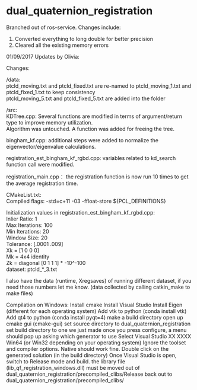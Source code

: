# dual_quaternion_registration

Branched out of ros-service. Changes include:<br>
1. Converted everything to long double for better precision <br>
2. Cleared all the existing memory errors

01/09/2017 Updates by Olivia:

Changes:

/data:<br />
	ptcld_moving.txt and ptcld_fixed.txt are re-named to ptcld_moving_1.txt and ptcld_fixed_1.txt to keep consistency <br />
  ptcld_moving_5.txt and ptcld_fixed_5.txt are added into the folder
  
/src:<br />
  KDTree.cpp: Several functions are modified in terms of argument/return type to improve memory utilization.<br />
  Algorithm was untouched. A function was added for freeing the tree. 
  
  bingham_kf.cpp: additional steps were added to normalize the eigenvector/eigenvalue calculations.
  
  registration_est_bingham_kf_rgbd.cpp: variables related to kd_search function call were modified.
  
  registration_main.cpp： the registration function is now run 10 times to get the average registration time.

CMakeList.txt:<br />
  Compiled flags: -std=c+11 -03 -ffloat-store ${PCL_DEFINITIONS}
  
Initialization values in registration_est_bingham_kf_rgbd.cpp:<br />
  Inlier Ratio: 1<br />
  Max Iterations: 100<br />
  Min Iterations: 20<br />
  Window Size: 20<br />
  Tolerance: [.0001 .009]<br />
  Xk = [1 0 0 0]<br />
  Mk = 4x4 identity<br />
  Zk = diagonal [0 1 1 1] * -10^-100<br />
  dataset: ptcld_*_3.txt<br />
  
I also have the data (runtime, Xregsaves) of running different dataset, if you need those numbers let me know. (data collected by calling catkin_make to make files)

Compilation on Windows:
Install cmake
Install Visual Studio
Install Eigen (different for each operating system)
Add vtk to python (conda install vtk)
Add qt4 to python (conda install pyqt=4)
make a build directory
open up cmake gui (cmake-gui)
set source directory to dual_quaternion_registration
set build directory to one we just made
once you press configure, a menu should pop up asking which generator to use
Select Visual Studio XX XXXX Win64 (or Win32 depending on your operating system)
Ignore the toolset and compiler options. Native should work fine.
Double click on the generated solution (in the build directory)
Once Visual Studio is open, switch to Release mode and build.
the library file (lib_qf_registration_windows.dll) must be moved out of dual_quaternion_registration/precompiled_clibs/Release
back out to dual_quaternion_registration/precompiled_clibs/



